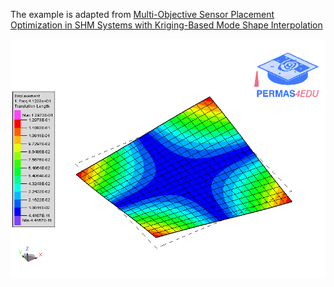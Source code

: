 The example is adapted from [Multi-Objective Sensor Placement Optimization in SHM Systems with Kriging-Based Mode Shape Interpolation](https://doi.org/10.1016/j.ymssp.2024.111150)

![First elastic mode shape](first_elastic_mode.gif "First elastic mode shape")
